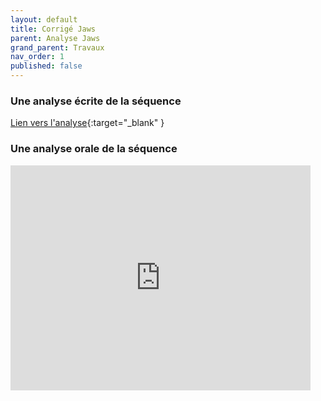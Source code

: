 ```yaml
---
layout: default
title: Corrigé Jaws
parent: Analyse Jaws
grand_parent: Travaux
nav_order: 1
published: false
---
```

### Une analyse écrite de la séquence
[Lien vers l'analyse](https://cafedesimages.fr/education-a-limage/lyceens-au-cinema/les-dents-de-la-mer-fiche-pedagogique-interactive/){:target="_blank" }

### Une analyse orale de la séquence

<iframe src="https://player.vimeo.com/video/672289603?h=a99ea7d70f" width="480" height="360" frameborder="0" allow="autoplay; fullscreen; picture-in-picture" allowfullscreen></iframe>
